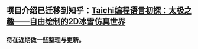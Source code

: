 ## 项目介绍已迁移到知乎：[Taichi编程语言初探：太极之趣——自由绘制的2D冰雪仿真世界](https://zhuanlan.zhihu.com/p/139165414)

### 将在近期做一些整理与更新。
